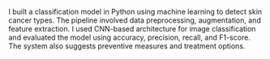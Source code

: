 I built a classification model in Python using machine learning to detect skin cancer types. The pipeline involved data preprocessing, augmentation, and feature extraction. I used CNN-based architecture for image classification and evaluated the model using accuracy, precision, recall, and F1-score. The system also suggests preventive measures and treatment options.

